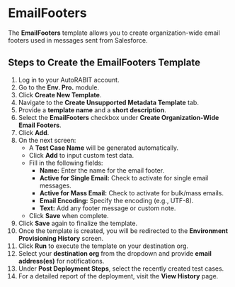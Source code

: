 # EmailFooters

The **EmailFooters** template allows you to create organization-wide email footers used in messages sent from Salesforce.

## Steps to Create the EmailFooters Template

1. Log in to your AutoRABIT account.
2. Go to the **Env. Pro.** module.
3. Click **Create New Template**.
4. Navigate to the **Create Unsupported Metadata Template** tab.
5. Provide a **template name** and a **short description**.
6. Select the **EmailFooters** checkbox under **Create Organization-Wide Email Footers**.
7. Click **Add**.
8. On the next screen:
   * A **Test Case Name** will be generated automatically.
   * Click **Add** to input custom test data.
   * Fill in the following fields:
     * **Name:** Enter the name for the email footer.
     * **Active for Single Email:** Check to activate for single email messages.
     * **Active for Mass Email:** Check to activate for bulk/mass emails.
     * **Email Encoding:** Specify the encoding (e.g., UTF-8).
     * **Text:** Add any footer message or custom note.
   * Click **Save** when complete.
9. Click **Save** again to finalize the template.
10. Once the template is created, you will be redirected to the **Environment Provisioning History** screen.
11. Click **Run** to execute the template on your destination org.
12. Select your **destination org** from the dropdown and provide **email address(es)** for notifications.
13. Under **Post Deployment Steps**, select the recently created test cases.
14. For a detailed report of the deployment, visit the **View History** page.
